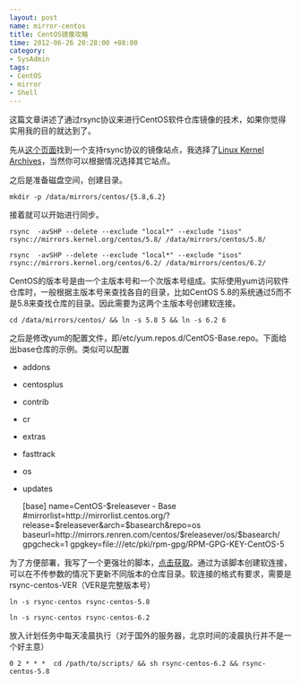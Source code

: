 ```yaml
---
layout: post
name: mirror-centos
title: CentOS镜像攻略
time: 2012-06-26 20:28:00 +08:00
category:
- SysAdmin
tags:
- CentOS
- mirror
- Shell
---
```

这篇文章讲述了通过rsync协议来进行CentOS软件仓库镜像的技术，如果你觉得实用我的目的就达到了。

先从[这个页面](http://www.centos.org/modules/tinycontent/index.php?id=30)找到一个支持rsync协议的镜像站点，我选择了[Linux Kernel Archives](http://www.kernel.org/)，当然你可以根据情况选择其它站点。

之后是准备磁盘空间，创建目录。

    mkdir -p /data/mirrors/centos/{5.8,6.2}

接着就可以开始进行同步。

    rsync  -avSHP --delete --exclude "local*" --exclude "isos" rsync://mirrors.kernel.org/centos/5.8/ /data/mirrors/centos/5.8/

    rsync  -avSHP --delete --exclude "local*" --exclude "isos" rsync://mirrors.kernel.org/centos/6.2/ /data/mirrors/centos/6.2/

CentOS的版本号是由一个主版本号和一个次版本号组成。实际使用yum访问软件仓库时，一般根据主版本号来查找各自的目录，比如CentOS 5.8的系统通过5而不是5.8来查找仓库的目录。因此需要为这两个主版本号创建软连接。

    cd /data/mirrors/centos/ && ln -s 5.8 5 && ln -s 6.2 6

之后是修改yum的配置文件，即/etc/yum.repos.d/CentOS-Base.repo。下面给出base仓库的示例。类似可以配置
- addons
- centosplus
- contrib
- cr
- extras
- fasttrack
- os
- updates

    [base]
    name=CentOS-$releasever - Base
    #mirrorlist=http://mirrorlist.centos.org/?release=$releasever&arch=$basearch&repo=os
    baseurl=http://mirrors.renren.com/centos/$releasever/os/$basearch/
    gpgcheck=1
    gpgkey=file:///etc/pki/rpm-gpg/RPM-GPG-KEY-CentOS-5

为了方便部署，我写了一个更强壮的脚本，[点击获取](https://raw.github.com/Lax/SA/master/centos/rsync-centos)。通过为该脚本创建软连接，可以在不传参数的情况下更新不同版本的仓库目录。软连接的格式有要求，需要是rsync-centos-VER（VER是完整版本号）

    ln -s rsync-centos rsync-centos-5.8

    ln -s rsync-centos rsync-centos-6.2

放入计划任务中每天凌晨执行（对于国外的服务器，北京时间的凌晨执行并不是一个好主意）

    0 2 * * *  cd /path/to/scripts/ && sh rsync-centos-6.2 && rsync-centos-5.8

